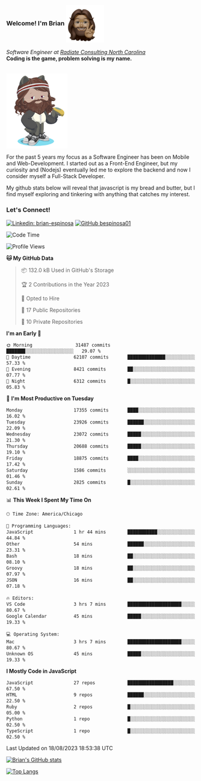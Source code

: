 ###  Welcome! I'm Brian <img align="center" src="https://github.com/bespinosa01/bespinosa01/blob/main/assets/peace-animoji.png" height="100" /></h2>
<p><em>Software Engineer at <a href="https://www.radiateconsulting.coop/north-carolina-tech-coop">Radiate Consulting North Carolina</a>
 <br/>
<!-- </br>Developer Consultant at <a href="https://codethedream.org/">Code The Dream</a> -->
</em> <b>Coding is the game, problem solving is my name.</b></p>

<br/>


 <img align="center" src="https://github.com/bespinosa01/bespinosa01/blob/main/assets/octo-me.png" height="200" /> 
 <p>
 For the past 5 years my focus as a Software Engineer has been on Mobile and Web-Development. I started out as a Front-End Engineer, but my curiosity and (Nodejs) eventually led me to explore the backend and now I consider myself a Full-Stack Developer.
</p>
<p>
 My github stats below will reveal that javascript is my bread and butter, but I find myself exploring and tinkering with anything that catches my interest. 
 </p>
 
 
### Let's Connect!

[![Linkedin: brian-espinosa](https://img.shields.io/badge/-brian--espinosa-blue?style=flat-square&logo=Linkedin&logoColor=white&link=https://www.linkedin.com/in/brian-espinosa/)](https://www.linkedin.com/in/brian-espinosa/)
[![GitHub bespinosa01](https://img.shields.io/github/followers/bespinosa01?label=follow&style=social)](https://github.com/bespinosa01)



<!--START_SECTION:waka-->
![Code Time](http://img.shields.io/badge/Code%20Time-1%2C282%20hrs%203%20mins-blue)

![Profile Views](http://img.shields.io/badge/Profile%20Views-0-blue)

**🐱 My GitHub Data** 

> 📦 132.0 kB Used in GitHub's Storage 
 > 
> 🏆 2 Contributions in the Year 2023
 > 
> 💼 Opted to Hire
 > 
> 📜 17 Public Repositories 
 > 
> 🔑 10 Private Repositories 
 > 
**I'm an Early 🐤** 

```text
🌞 Morning                31487 commits       ███████░░░░░░░░░░░░░░░░░░   29.07 % 
🌆 Daytime                62107 commits       ██████████████░░░░░░░░░░░   57.33 % 
🌃 Evening                8421 commits        ██░░░░░░░░░░░░░░░░░░░░░░░   07.77 % 
🌙 Night                  6312 commits        █░░░░░░░░░░░░░░░░░░░░░░░░   05.83 % 
```
📅 **I'm Most Productive on Tuesday** 

```text
Monday                   17355 commits       ████░░░░░░░░░░░░░░░░░░░░░   16.02 % 
Tuesday                  23926 commits       ██████░░░░░░░░░░░░░░░░░░░   22.09 % 
Wednesday                23072 commits       █████░░░░░░░░░░░░░░░░░░░░   21.30 % 
Thursday                 20688 commits       █████░░░░░░░░░░░░░░░░░░░░   19.10 % 
Friday                   18875 commits       ████░░░░░░░░░░░░░░░░░░░░░   17.42 % 
Saturday                 1586 commits        ░░░░░░░░░░░░░░░░░░░░░░░░░   01.46 % 
Sunday                   2825 commits        █░░░░░░░░░░░░░░░░░░░░░░░░   02.61 % 
```


📊 **This Week I Spent My Time On** 

```text
🕑︎ Time Zone: America/Chicago

💬 Programming Languages: 
JavaScript               1 hr 44 mins        ███████████░░░░░░░░░░░░░░   44.84 % 
Other                    54 mins             ██████░░░░░░░░░░░░░░░░░░░   23.31 % 
Bash                     18 mins             ██░░░░░░░░░░░░░░░░░░░░░░░   08.10 % 
Groovy                   18 mins             ██░░░░░░░░░░░░░░░░░░░░░░░   07.97 % 
JSON                     16 mins             ██░░░░░░░░░░░░░░░░░░░░░░░   07.18 % 

🔥 Editors: 
VS Code                  3 hrs 7 mins        ████████████████████░░░░░   80.67 % 
Google Calendar          45 mins             █████░░░░░░░░░░░░░░░░░░░░   19.33 % 

💻 Operating System: 
Mac                      3 hrs 7 mins        ████████████████████░░░░░   80.67 % 
Unknown OS               45 mins             █████░░░░░░░░░░░░░░░░░░░░   19.33 % 
```

**I Mostly Code in JavaScript** 

```text
JavaScript               27 repos            █████████████████░░░░░░░░   67.50 % 
HTML                     9 repos             ██████░░░░░░░░░░░░░░░░░░░   22.50 % 
Ruby                     2 repos             █░░░░░░░░░░░░░░░░░░░░░░░░   05.00 % 
Python                   1 repo              █░░░░░░░░░░░░░░░░░░░░░░░░   02.50 % 
TypeScript               1 repo              █░░░░░░░░░░░░░░░░░░░░░░░░   02.50 % 
```




 Last Updated on 18/08/2023 18:53:38 UTC
<!--END_SECTION:waka-->


<!--  Github STATS -->
[![Brian's GitHub stats](https://github-readme-stats.vercel.app/api?username=bespinosa01&hide=stars,contribs&count_private=true&show_icons=true)](https://github.com/anuraghazra/github-readme-stats)

[![Top Langs](https://github-readme-stats.vercel.app/api/top-langs/?username=bespinosa01&layout=compact)](https://github.com/anuraghazra/github-readme-stats)



<!--
**bespinosa01/bespinosa01** is a ✨ _special_ ✨ repository because its `README.md` (this file) appears on your GitHub profile.

Here are some ideas to get you started:

- 🔭 I’m currently working on ...
- 🌱 I’m currently learning ...
- 👯 I’m looking to collaborate on ...
- 🤔 I’m looking for help with ...
- 💬 Ask me about ...
- 📫 How to reach me: ...
- 😄 Pronouns: ...
- ⚡ Fun fact: ...
-->
